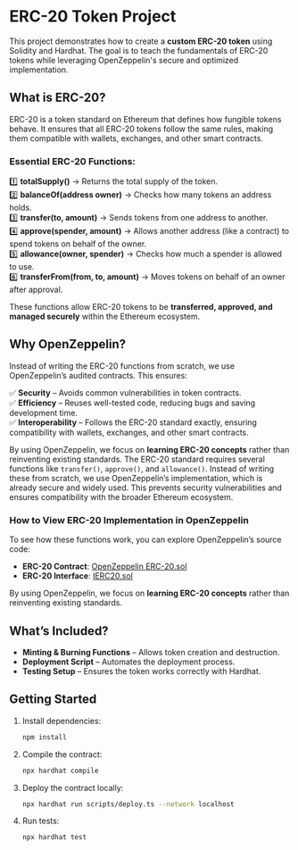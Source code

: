 # ERC-20 Token Project

This project demonstrates how to create a **custom ERC-20 token** using Solidity and Hardhat. The goal is to teach the fundamentals of ERC-20 tokens while leveraging OpenZeppelin's secure and optimized implementation.

## What is ERC-20?

ERC-20 is a token standard on Ethereum that defines how fungible tokens behave. It ensures that all ERC-20 tokens follow the same rules, making them compatible with wallets, exchanges, and other smart contracts.

### Essential ERC-20 Functions:

1️⃣ **totalSupply()** → Returns the total supply of the token.  
2️⃣ **balanceOf(address owner)** → Checks how many tokens an address holds.  
3️⃣ **transfer(to, amount)** → Sends tokens from one address to another.  
4️⃣ **approve(spender, amount)** → Allows another address (like a contract) to spend tokens on behalf of the owner.  
5️⃣ **allowance(owner, spender)** → Checks how much a spender is allowed to use.  
6️⃣ **transferFrom(from, to, amount)** → Moves tokens on behalf of an owner after approval.

These functions allow ERC-20 tokens to be **transferred, approved, and managed securely** within the Ethereum ecosystem.

## Why OpenZeppelin?

Instead of writing the ERC-20 functions from scratch, we use OpenZeppelin’s audited contracts. This ensures:

✅ **Security** – Avoids common vulnerabilities in token contracts.  
✅ **Efficiency** – Reuses well-tested code, reducing bugs and saving development time.  
✅ **Interoperability** – Follows the ERC-20 standard exactly, ensuring compatibility with wallets, exchanges, and other smart contracts.

By using OpenZeppelin, we focus on **learning ERC-20 concepts** rather than reinventing existing standards.
The ERC-20 standard requires several functions like `transfer()`, `approve()`, and `allowance()`. Instead of writing these from scratch, we use OpenZeppelin’s implementation, which is already secure and widely used. This prevents security vulnerabilities and ensures compatibility with the broader Ethereum ecosystem.

### How to View ERC-20 Implementation in OpenZeppelin

To see how these functions work, you can explore OpenZeppelin’s source code:

- **ERC-20 Contract**: [OpenZeppelin ERC-20.sol](https://github.com/OpenZeppelin/openzeppelin-contracts/blob/master/contracts/token/ERC20/ERC20.sol)
- **ERC-20 Interface**: [IERC20.sol](https://github.com/OpenZeppelin/openzeppelin-contracts/blob/master/contracts/token/ERC20/IERC20.sol)

By using OpenZeppelin, we focus on **learning ERC-20 concepts** rather than reinventing existing standards.

## What’s Included?

- **Minting & Burning Functions** – Allows token creation and destruction.
- **Deployment Script** – Automates the deployment process.
- **Testing Setup** – Ensures the token works correctly with Hardhat.

## Getting Started

1. Install dependencies:

   ```sh
   npm install
   ```

2. Compile the contract:

   ```sh
   npx hardhat compile
   ```

3. Deploy the contract locally:

   ```sh
   npx hardhat run scripts/deploy.ts --network localhost
   ```

4. Run tests:
   ```sh
   npx hardhat test
   ```
